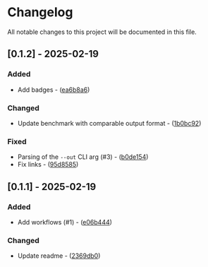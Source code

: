 # Changelog

All notable changes to this project will be documented in this file.

## [0.1.2] - 2025-02-19

### Added

- Add badges - ([ea6b8a6](https://github.com/beeb/awsbck/commit/ea6b8a61514466ab34ec0343d97d3b20da35da45))

### Changed

- Update benchmark with comparable output format - ([1b0bc92](https://github.com/beeb/awsbck/commit/1b0bc9291b866921bba35778fd8466459146cef8))

### Fixed

- Parsing of the `--out` CLI arg (#3) - ([b0de154](https://github.com/beeb/awsbck/commit/b0de154ed7fca881c737f54d20c80617fff5a9cd))
- Fix links - ([95d8585](https://github.com/beeb/awsbck/commit/95d85857f729c11ce68740754d6144823ed152e7))

## [0.1.1] - 2025-02-19

### Added

- Add workflows (#1) - ([e06b444](https://github.com/beeb/awsbck/commit/e06b4449649758565bc6cc5a064fb2117cf96dc1))

### Changed

- Update readme - ([2369db0](https://github.com/beeb/awsbck/commit/2369db044f00813db0685f4e1b38253d87df6c3d))

